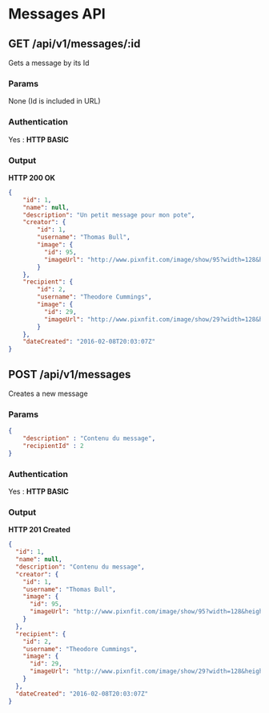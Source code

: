 # Messages API

<a name="show"></a>
## GET /api/v1/messages/:id
Gets a message by its Id
### Params
None (Id is included in URL)
### Authentication
Yes : **HTTP BASIC**
### Output
**HTTP 200 OK**
```json
{
    "id": 1,
    "name": null,
    "description": "Un petit message pour mon pote",
    "creator": {
        "id": 1,
        "username": "Thomas Bull",
        "image": {
          "id": 95,
          "imageUrl": "http://www.pixnfit.com/image/show/95?width=128&height=128"
        }
    },
    "recipient": {
        "id": 2,
        "username": "Theodore Cummings",
        "image": {
          "id": 29,
          "imageUrl": "http://www.pixnfit.com/image/show/29?width=128&height=128"
        }
    },
    "dateCreated": "2016-02-08T20:03:07Z"
}
```

<a name="create"></a>
## POST /api/v1/messages
Creates a new message
### Params
```json
{
    "description" : "Contenu du message",
    "recipientId" : 2
}
```
### Authentication
Yes : **HTTP BASIC**
### Output
**HTTP 201 Created**
```json
{
  "id": 1,
  "name": null,
  "description": "Contenu du message",
  "creator": {
    "id": 1,
    "username": "Thomas Bull",
    "image": {
      "id": 95,
      "imageUrl": "http://www.pixnfit.com/image/show/95?width=128&height=128"
    }
  },
  "recipient": {
    "id": 2,
    "username": "Theodore Cummings",
    "image": {
      "id": 29,
      "imageUrl": "http://www.pixnfit.com/image/show/29?width=128&height=128"
    }
  },
  "dateCreated": "2016-02-08T20:03:07Z"
}
```
